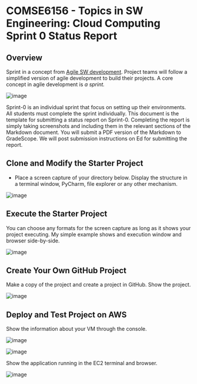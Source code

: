 # COMSE6156 - Topics in SW Engineering: Cloud Computing<br>Sprint 0 Status Report

## Overview

Sprint in a concept from [Agile SW development](https://en.wikipedia.org/wiki/Agile_software_development).
Project teams will follow a simplified version of agile development to build their projects. A core concept in
agile development is _a sprint._

![image](https://github.com/ls3311/COMS-E6156/assets/22625670/3bdb03b2-69e6-4136-8fa8-a07d917314bb)


Sprint-0 is an individual sprint that focus on setting up their environments. All students must complete the sprint
individually. This document is the template for submitting a status report on Sprint-0. 
Completing the report is simply taking screenshots and including them
in the relevant sections of the Markdown document. You will submit a PDF version of the Markdown to GradeScope.
We will post submission instructions on Ed for submitting the report.

## Clone and Modify the Starter Project

- Place a screen capture of your directory below. Display the structure in a terminal window, PyCharm, file explorer
or any other mechanism.

 ![image](https://github.com/ls3311/COMS-E6156/assets/22625670/8fc5be60-524b-4554-a1f3-f6523b4b4167)

## Execute the Starter Project

You can choose any formats for the screen capture as long as it shows your project executing. My simple example shows
and execution window and browser side-by-side.

 ![image](https://github.com/ls3311/COMS-E6156/assets/22625670/23fbf683-2e88-4403-999f-6b8026e83b38)

## Create Your Own GitHub Project

Make a copy of the project and create a project in GitHub. Show the project.

 ![image](https://github.com/ls3311/COMS-E6156/assets/22625670/588e80c6-bb7b-4428-bbb6-e36052048133)


## Deploy and Test Project on AWS

Show the information about your VM through the console.

 ![image](https://github.com/ls3311/COMS-E6156/assets/22625670/44784302-67cd-4ddd-b8ef-8ae83ee30e24)

 ![image](https://github.com/ls3311/COMS-E6156/assets/22625670/71265b2b-38fe-4294-a853-907b09918a25)


Show the application running in the EC2 terminal and browser.

 ![image](https://github.com/ls3311/COMS-E6156/assets/22625670/a5942d81-56c0-46ff-85cb-9678693aeb2a)
